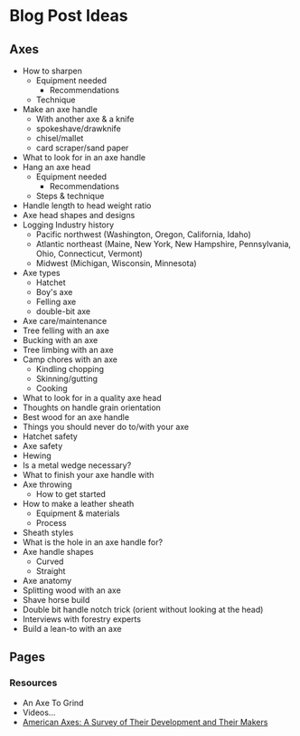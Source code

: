 # Blog Post Ideas

## Axes

- How to sharpen
  - Equipment needed
    - Recommendations
  - Technique
- Make an axe handle
  - With another axe & a knife
  - spokeshave/drawknife
  - chisel/mallet
  - card scraper/sand paper
- What to look for in an axe handle
- Hang an axe head
  - Equipment needed
    - Recommendations
  - Steps & technique
- Handle length to head weight ratio
- Axe head shapes and designs
- Logging Industry history
  - Pacific northwest (Washington, Oregon, California, Idaho)
  - Atlantic northeast (Maine, New York, New Hampshire, Pennsylvania, Ohio, Connecticut, Vermont)
  - Midwest (Michigan, Wisconsin, Minnesota)
- Axe types
  - Hatchet
  - Boy's axe
  - Felling axe
  - double-bit axe
- Axe care/maintenance
- Tree felling with an axe
- Bucking with an axe
- Tree limbing with an axe
- Camp chores with an axe
  - Kindling chopping
  - Skinning/gutting
  - Cooking
- What to look for in a quality axe head
- Thoughts on handle grain orientation
- Best wood for an axe handle
- Things you should never do to/with your axe
- Hatchet safety
- Axe safety
- Hewing
- Is a metal wedge necessary?
- What to finish your axe handle with
- Axe throwing
  - How to get started
- How to make a leather sheath
  - Equipment & materials
  - Process
- Sheath styles
- What is the hole in an axe handle for?
- Axe handle shapes
  - Curved
  - Straight
- Axe anatomy
- Splitting wood with an axe
- Shave horse build
- Double bit handle notch trick (orient without looking at the head)
- Interviews with forestry experts
- Build a lean-to with an axe

## Pages

### Resources
  
- An Axe To Grind
- Videos...
- [American Axes: A Survey of Their Development and Their Makers](https://www.amazon.com/American-Axes-Survey-Development-Makers/dp/1883294126)
